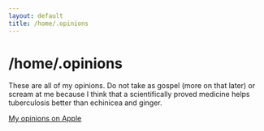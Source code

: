 ```yaml
---
layout: default
title: /home/.opinions
---
```

# /home/.opinions

These are all of my opinions. Do not take as gospel (more on that later) or scream at me because I think that a scientifically proved medicine helps tuberculosis better than echinicea and ginger.

<a href="/opinions/apple">My opinions on Apple</a>
